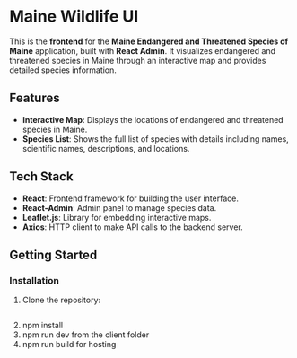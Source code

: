 # Maine Wildlife UI

This is the **frontend** for the **Maine Endangered and Threatened Species of Maine** application, built with **React Admin**. It visualizes endangered and threatened species in Maine through an interactive map and provides detailed species information.

## Features
- **Interactive Map**: Displays the locations of endangered and threatened species in Maine.
- **Species List**: Shows the full list of species with details including names, scientific names, descriptions, and locations.


## Tech Stack
- **React**: Frontend framework for building the user interface.
- **React-Admin**: Admin panel to manage species data.
- **Leaflet.js**: Library for embedding interactive maps.
- **Axios**: HTTP client to make API calls to the backend server.

## Getting Started

### Installation
1. Clone the repository:
   ```bash
2. npm install
3. npm run dev from the client folder
4. npm run build for hosting
